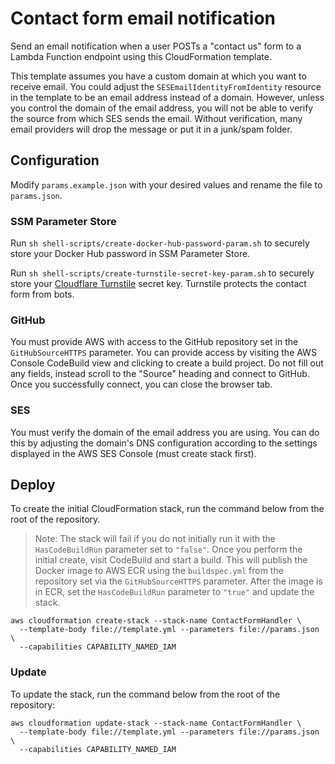 # Contact form email notification

Send an email notification when a user POSTs a "contact us" form to a Lambda
Function endpoint using this CloudFormation template.

This template assumes you have a custom domain at which you want to receive
email. You could adjust the `SESEmailIdentityFromIdentity` resource in the
template to be an email address instead of a domain. However, unless you control
the domain of the email address, you will not be able to verify the source from
which SES sends the email. Without verification, many email providers will drop
the message or put it in a junk/spam folder.

## Configuration

Modify `params.example.json` with your desired values and rename the file to
`params.json`.

### SSM Parameter Store

Run `sh shell-scripts/create-docker-hub-password-param.sh` to securely store
your Docker Hub password in SSM Parameter Store.

Run `sh shell-scripts/create-turnstile-secret-key-param.sh` to securely store
your [Cloudflare Turnstile](https://www.cloudflare.com/products/turnstile/)
secret key. Turnstile protects the contact form from bots.

### GitHub

You must provide AWS with access to the GitHub repository set in the `GitHubSourceHTTPS`
parameter. You can provide access by visiting the AWS Console CodeBuild view and
clicking to create a build project. Do not fill out any fields, instead scroll to
the "Source" heading and connect to GitHub. Once you successfully connect, you
can close the browser tab.

### SES

You must verify the domain of the email address you are using. You can do this
by adjusting the domain's DNS configuration according to the settings displayed
in the AWS SES Console (must create stack first).

## Deploy

To create the initial CloudFormation stack, run the command below from the root
of the repository.

> Note: The stack will fail if you do not initially run it with the
> `HasCodeBuildRun` parameter set to `"false"`. Once you perform the initial create,
> visit CodeBuild and start a build. This will publish the Docker image to AWS ECR
> using the `buildspec.yml` from the repository set via the `GitHubSourceHTTPS`
> parameter. After the image is in ECR, set the `HasCodeBuildRun` parameter to
> `"true"` and update the stack.

```console
aws cloudformation create-stack --stack-name ContactFormHandler \
  --template-body file://template.yml --parameters file://params.json \
  --capabilities CAPABILITY_NAMED_IAM
```

### Update

To update the stack, run the command below from the root of the repository:

```console
aws cloudformation update-stack --stack-name ContactFormHandler \
  --template-body file://template.yml --parameters file://params.json \
  --capabilities CAPABILITY_NAMED_IAM
```
